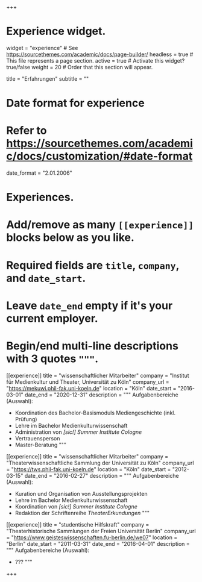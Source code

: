 +++
# Experience widget.
widget = "experience"  # See https://sourcethemes.com/academic/docs/page-builder/
headless = true  # This file represents a page section.
active = true  # Activate this widget? true/false
weight = 20  # Order that this section will appear.

title = "Erfahrungen"
subtitle = ""

# Date format for experience
#   Refer to https://sourcethemes.com/academic/docs/customization/#date-format
date_format = "2.01.2006"

# Experiences.
#   Add/remove as many `[[experience]]` blocks below as you like.
#   Required fields are `title`, `company`, and `date_start`.
#   Leave `date_end` empty if it's your current employer.
#   Begin/end multi-line descriptions with 3 quotes `"""`.
[[experience]]
  title = "wissenschaftlicher Mitarbeiter"
  company = "Institut für Medienkultur und Theater, Universität zu Köln"
  company_url = "https://mekuwi.phil-fak.uni-koeln.de"
  location = "Köln"
  date_start = "2016-03-01"
  date_end = "2020-12-31"
  description = """
  Aufgabenbereiche (Auswahl):
  
  * Koordination des Bachelor-Basismoduls Mediengeschichte (inkl. Prüfung)
  * Lehre im Bachelor Medienkulturwissenschaft
  * Administration von _[sic!] Summer Institute Cologne_
  * Vertrauensperson
  * Master-Beratung
  """

[[experience]]
  title = "wissenschaftlicher Mitarbeiter"
  company = "Theaterwissenschaftliche Sammlung der Universität zu Köln"
  company_url = "https://tws.phil-fak.uni-koeln.de"
  location = "Köln"
  date_start = "2012-03-15"
  date_end = "2016-02-27"
  description = """
  Aufgabenbereiche (Auswahl):
  
  * Kuration und Organisation von Ausstellungsprojekten
  * Lehre im Bachelor Medienkulturwissenschaft
  * Koordination von _[sic!] Summer Institute Cologne_
  * Redaktion der Schriftenreihe _TheaterErkundungen_
  """
  
[[experience]]
  title = "studentische Hilfskraft"
  company = "Theaterhistorische Sammlungen der Freien Universität Berlin"
  company_url = "https://www.geisteswissenschaften.fu-berlin.de/we07"
  location = "Berlin"
  date_start = "2011-03-31"
  date_end = "2016-04-01"
  description = """
  Aufgabenbereiche (Auswahl):
  
  * ???
  """

+++
